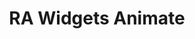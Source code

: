 ---
title: RA Widgets Animate
client: Rotsen Acob
url: https://wordpress.org/plugins/ra-widgets-animate/
image: /assets/images/ra-widgets-animate.png
thumbnail: /assets/images/thumbs/ra-widgets-animate.jpg
categories:
    - plugin
---